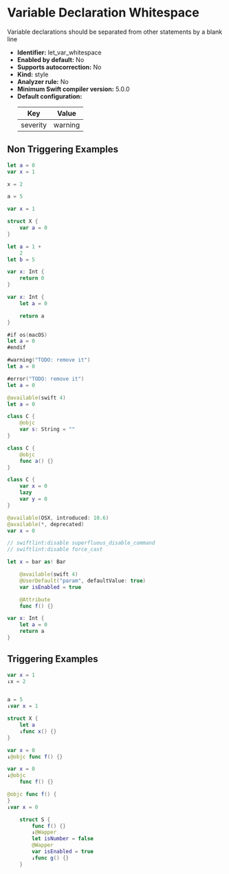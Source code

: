 # Variable Declaration Whitespace

Variable declarations should be separated from other statements by a blank line

* **Identifier:** let_var_whitespace
* **Enabled by default:** No
* **Supports autocorrection:** No
* **Kind:** style
* **Analyzer rule:** No
* **Minimum Swift compiler version:** 5.0.0
* **Default configuration:**
  <table>
  <thead>
  <tr><th>Key</th><th>Value</th></tr>
  </thead>
  <tbody>
  <tr>
  <td>
  severity
  </td>
  <td>
  warning
  </td>
  </tr>
  </tbody>
  </table>

## Non Triggering Examples

```swift
let a = 0
var x = 1

x = 2
```

```swift
a = 5

var x = 1
```

```swift
struct X {
	var a = 0
}
```

```swift
let a = 1 +
	2
let b = 5
```

```swift
var x: Int {
	return 0
}
```

```swift
var x: Int {
	let a = 0

	return a
}
```

```swift
#if os(macOS)
let a = 0
#endif
```

```swift
#warning("TODO: remove it")
let a = 0
```

```swift
#error("TODO: remove it")
let a = 0
```

```swift
@available(swift 4)
let a = 0
```

```swift
class C {
	@objc
	var s: String = ""
}
```

```swift
class C {
	@objc
	func a() {}
}
```

```swift
class C {
	var x = 0
	lazy
	var y = 0
}
```

```swift
@available(OSX, introduced: 10.6)
@available(*, deprecated)
var x = 0
```

```swift
// swiftlint:disable superfluous_disable_command
// swiftlint:disable force_cast

let x = bar as! Bar
```

```swift
    @available(swift 4)
    @UserDefault("param", defaultValue: true)
    var isEnabled = true

    @Attribute
    func f() {}
```

```swift
var x: Int {
	let a = 0
	return a
}
```

## Triggering Examples

```swift
var x = 1
↓x = 2
```

```swift

a = 5
↓var x = 1
```

```swift
struct X {
	let a
	↓func x() {}
}
```

```swift
var x = 0
↓@objc func f() {}
```

```swift
var x = 0
↓@objc
	func f() {}
```

```swift
@objc func f() {
}
↓var x = 0
```

```swift
    struct S {
        func f() {}
        ↓@Wapper
        let isNumber = false
        @Wapper
        var isEnabled = true
        ↓func g() {}
    }
```